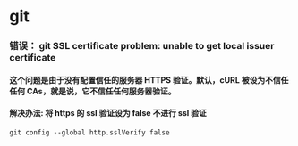 # git

### 错误： git SSL certificate problem: unable to get local issuer certificate

#### 这个问题是由于没有配置信任的服务器 HTTPS 验证。默认，cURL 被设为不信任任何 CAs，就是说，它不信任任何服务器验证。

#### 解决办法: 将 https 的 ssl 验证设为 false 不进行 ssl 验证

```git
git config --global http.sslVerify false
```
